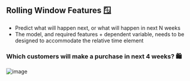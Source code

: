 ## Rolling Window Features 🪟
- Predict what will happen next, or what will happen in next N weeks
- The model, and required features + dependent variable, needs to be designed to accommodate the relative time element

### Which customers will make a purchase in next 4 weeks? 🛍️
![image](https://github.com/krystinli/Legoland/assets/33378140/c1efb735-9ed2-44ec-bce8-b890ec32f7f9)

